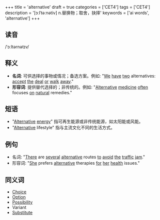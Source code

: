 +++
title = 'alternative'
draft = true
categories = ['CET4']
tags = ['CET4']
description = '[ɔːlˈtəːnətiv] n.替换物；取舍，抉择'
keywords = ['ai words', 'alternative']
+++

## 读音
/ˈɔːltərnətɪv/

## 释义
- **名词**: 可供选择的事物或情况；备选方案。例如: "[We](/zh/post/we/) [have](/zh/post/have/) [two](/zh/post/two/) alternatives: [accept](/zh/post/accept/) [the](/zh/post/the/) [deal](/zh/post/deal/) [or](/zh/post/or/) [walk](/zh/post/walk/) [away](/zh/post/away/)."
- **形容词**: 提供替代选择的；非传统的。例如: "[Alternative](/zh/post/alternative/) [medicine](/zh/post/medicine/) [often](/zh/post/often/) focuses [on](/zh/post/on/) [natural](/zh/post/natural/) remedies."

## 短语
- "[Alternative](/zh/post/alternative/) [energy](/zh/post/energy/)" 指可再生能源或非传统能源，如太阳能或风能。
- "[Alternative](/zh/post/alternative/) lifestyle" 指与主流文化不同的生活方式。

## 例句
- 名词: "[There](/zh/post/there/) are [several](/zh/post/several/) [alternative](/zh/post/alternative/) routes [to](/zh/post/to/) [avoid](/zh/post/avoid/) [the](/zh/post/the/) [traffic](/zh/post/traffic/) [jam](/zh/post/jam/)."
- 形容词: "[She](/zh/post/she/) prefers [alternative](/zh/post/alternative/) therapies [for](/zh/post/for/) [her](/zh/post/her/) [health](/zh/post/health/) issues."

## 同义词
- [Choice](/zh/post/choice/)
- [Option](/zh/post/option/)
- [Possibility](/zh/post/possibility/)
- Variant
- [Substitute](/zh/post/substitute/)

